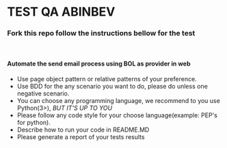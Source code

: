 # TEST QA ABINBEV

### Fork this repo follow the instructions bellow for the test 
<BR>

#### Automate the send email process using BOL as provider in web


- Use page object pattern or relative patterns of your preference.
- Use BDD for the any scenario you want to do, please do unless one negative scenario.
- You can choose any programming language, we recommend to you use Python(3>), *BUT IT'S UP TO YOU*
- Please follow any code style for your choose language(example: PEP's for python).
- Describe how to run your code in README.MD
- Please generate a report of your tests results
  